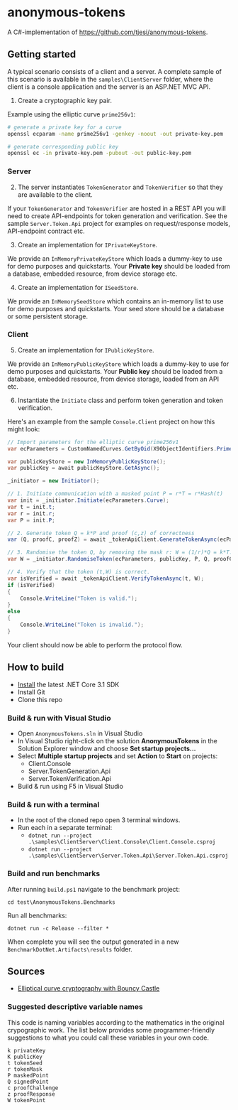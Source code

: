 # anonymous-tokens

A C#-implementation of <https://github.com/tjesi/anonymous-tokens>.

## Getting started

A typical scenario consists of a client and a server. A complete sample of this scenario is available in the `samples\ClientServer` folder, where the client is a console application and the server is an ASP.NET MVC API.

1. Create a cryptographic key pair.

Example using the elliptic curve `prime256v1`:

```bash
# generate a private key for a curve
openssl ecparam -name prime256v1 -genkey -noout -out private-key.pem

# generate corresponding public key
openssl ec -in private-key.pem -pubout -out public-key.pem
```

### Server

2. The server instantiates `TokenGenerator` and `TokenVerifier` so that they are available to the client.

If your `TokenGenerator` and `TokenVerifier` are hosted in a REST API you will need to create API-endpoints for token generation and verification. See the sample `Server.Token.Api` project for examples on request/response models, API-endpoint contract etc.

3. Create an implementation for `IPrivateKeyStore`.

We provide an `InMemoryPrivateKeyStore` which loads a dummy-key to use for demo purposes and quickstarts. Your **Private key** should be loaded from a database, embedded resource, from device storage etc.

4. Create an implementation for `ISeedStore`.

We provide an `InMemorySeedStore` which contains an in-memory list to use for demo purposes and quickstarts. Your seed store should be a database or some persistent storage.

### Client

5. Create an implementation for `IPublicKeyStore`.

We provide an `InMemoryPublicKeyStore` which loads a dummy-key to use for demo purposes and quickstarts. Your **Public key** should be loaded from a database, embedded resource, from device storage, loaded from an API etc.

6. Instantiate the `Initiate` class and perform token generation and token verification.

Here's an example from the sample `Console.Client` project on how this might look:

```csharp
// Import parameters for the elliptic curve prime256v1
var ecParameters = CustomNamedCurves.GetByOid(X9ObjectIdentifiers.Prime256v1);

var publicKeyStore = new InMemoryPublicKeyStore();
var publicKey = await publicKeyStore.GetAsync();

_initiator = new Initiator();

// 1. Initiate communication with a masked point P = r*T = r*Hash(t)
var init = _initiator.Initiate(ecParameters.Curve);
var t = init.t;
var r = init.r;
var P = init.P;

// 2. Generate token Q = k*P and proof (c,z) of correctness
var (Q, proofC, proofZ) = await _tokenApiClient.GenerateTokenAsync(ecParameters.Curve, P);

// 3. Randomise the token Q, by removing the mask r: W = (1/r)*Q = k*T. Also checks that proof (c,z) is correct.
var W = _initiator.RandomiseToken(ecParameters, publicKey, P, Q, proofC, proofZ, r);

// 4. Verify that the token (t,W) is correct.
var isVerified = await _tokenApiClient.VerifyTokenAsync(t, W);
if (isVerified)
{
    Console.WriteLine("Token is valid.");
}
else
{
    Console.WriteLine("Token is invalid.");
}
```

Your client should now be able to perform the protocol flow.

## How to build

- [Install](https://www.microsoft.com/net/download/core#/current) the latest .NET Core 3.1 SDK
- Install Git
- Clone this repo

### Build & run with Visual Studio

- Open `AnonymousTokens.sln` in Visual Studio
- In Visual Studio right-click on the solution **AnonymousTokens** in the Solution Explorer window and choose **Set startup projects...**
- Select **Multiple startup projects** and set **Action** to **Start** on projects:
  - Client.Console
  - Server.TokenGeneration.Api
  - Server.TokenVerification.Api
- Build & run using F5 in Visual Studio

### Build & run with a terminal

- In the root of the cloned repo open 3 terminal windows.
- Run each in a separate terminal:
  - `dotnet run --project .\samples\ClientServer\Client.Console\Client.Console.csproj`
  - `dotnet run --project .\samples\ClientServer\Server.Token.Api\Server.Token.Api.csproj`

### Build and run benchmarks

After running `build.ps1` navigate to the benchmark project:

`cd test\AnonymousTokens.Benchmarks`

Run all benchmarks:

`dotnet run -c Release --filter *`

When complete you will see the output generated in a new `BenchmarkDotNet.Artifacts\results` folder.

## Sources

- [Elliptical curve cryptography with Bouncy Castle](https://www.codeproject.com/Tips/1150485/Csharp-Elliptical-Curve-Cryptography-with-Bouncy-C)

### Suggested descriptive variable names

This code is naming variables according to the mathematics in the original crypographic work. The list below provides some programmer-friendly suggestions to what you could call these variables in your own code.

```
k privateKey
K publicKey
t tokenSeed
r tokenMask
P maskedPoint
Q signedPoint
c proofChallenge
z proofResponse
W tokenPoint
```

